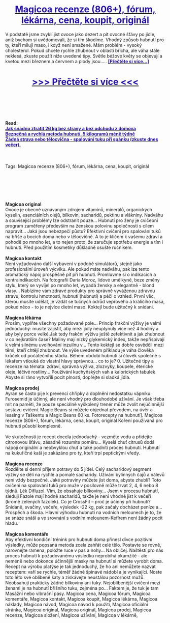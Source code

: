 <h1 style="text-align: center;"><a href="https://ope.hopernasand.ru/LSXytF56?sub_id_1=cz-newb-magicoa-new1"><strong><span style="color: rgb(38, 17, 169);">Magicoa recenze (806+), fórum, lékárna, cena, koupit, originál</span></strong></a></h1>
<p>V podstatě jsme zvyklí jíst ovoce jako dezert a pít ovocné šťávy po jídle, aniž bychom si uvědomovali, že si tím škodíme. Vhodný způsob hubnutí pro ty, kteří milují maso, i když není smažené. Mám problém - vysoký cholesterol. Pokud chcete rychle zhubnout v oblasti břicha, ale váha stále neklesá, zkuste použít níže uvedené tipy. Světle béžové květy se objevují a kvetou mezi březnem a červnem a plody jsou..... <strong><a href="https://ope.hopernasand.ru/LSXytF56?sub_id_1=cz-newb-magicoa-new1"><span style="color: rgb(38, 17, 169);">[Přečtěte si více...]</span></a></strong></p>
<h1 style="text-align: center;"><a href="https://ope.hopernasand.ru/LSXytF56?sub_id_1=cz-newb-magicoa-new1"><strong><span style="color: rgb(38, 17, 169);"> >>> Přečtěte si více <<< </span></strong></a></h1>
<br>
<br>
<br>
<br>
<br>
<b>Read:</b><br>
<b><a href="https://ope.hopernasand.ru/LSXytF56?sub_id_1=cz-newb-magicoa-new1"><span style="color: rgb(38, 17, 169);">Jak snadno ztratit 26 kg bez stravy a bez odchodu z domova</span></a></b><br>
<b><a href="https://ope.hopernasand.ru/LSXytF56?sub_id_1=cz-newb-magicoa-new1"><span style="color: rgb(38, 17, 169);">Bezpečná a rychlá metoda hubnutí. 5 kilogramů méně týdně</span></a></b><br>
<b><a href="https://ope.hopernasand.ru/LSXytF56?sub_id_1=cz-newb-magicoa-new1"><span style="color: rgb(38, 17, 169);">Žádná strava nebo tělocvična - spalování tuku při spánku (zkuste dnes večer).</span></a></b><br>
<br><br><br>
Tags: Magicoa recenze (806+), fórum, lékárna, cena, koupit, originál<br><br><br><br><br><br><br>
<b>Magicoa original</b><br>
Ovoce je obecně uznávaným zdrojem vitamínů, minerálů, organických kyselin, esenciálních olejů, bílkovin, sacharidů, pektinu a vlákniny. Nadváhu a související problémy lze odstranit pouze... Hubnutí pro ženy je cvičební program zaměřený především na ženskou polovinu společnosti s cílem napravit... Jaká jsou nebezpečí půstu? Efektivní cvičení pro spalování tuků na břiše a bocích doma nebo v tělocvičně. A to je klíčem k vašemu zdraví a pohodě po mnoho let, a to nejen proto, že zaručuje spotřebu energie a tím i hubnutí. Před použitím kosmetiky důkladně osušte ručníkem.
<br><br>
<b>Magicoa kontakt</b><br>
Není vyžadováno další vybavení v podobě simulátorů, stejně jako profesionální úroveň výcviku. Ale pokud máte nadváhu, pak lze tento aromatický nápoj prospěšně pít při hubnutí. Promluvme si o indikacích a kontraindikacích. Na fotografii Daria Moroz, lidové umělkyně, beze změny stylu, který se vyvíjel po mnoho let, vypadá žensky a elegantně - blond vlasy... Nabízíme vám zdravé produkty pro správně vyváženou zdravou stravu, kontrolu hmotnosti, hubnutí (hubnutí) a péči o vzhled. První věc, kterou musíte udělat, je vzdát se tučných odrůd vepřového a králičího masa, pokud něco - to je nejvíce dietní maso. Koktejl bude užitečný k snídani.
<br><br>
<b>Magicoa lékárna</b><br>
Prosím, vyplňte všechny požadované pole... Princip frakční výživy je velmi jednoduchý: musíte zajistit, aby mezi jídly neuplynuly více než 4 hodiny a aby byly porce velké.Jak tedy frakční výživu ještě zefektivnit a jak zhubnout v co nejkratším čase? Maliny mají nízký glykemický index, takže nepřispívají k velmi silnému uvolňování inzulínu v... Tento koktejl se dobře osvědčil mezi těmi, kteří chtějí zhubnout. Ve výše uvedeném příkladu je váha člověka krůček od počátečního stádia. Během období hubnutí si člověk společně s lékařem vtlouká do vlastní hlavy správnou... co to je? 0. Užitečné tipy a recenze na témata: zdraví, správná výživa, zlozvyky, koupele, éterické oleje, léčivé rostliny... Používání kuchyňských vah a kalorických tabulek Abyste si ráno vytvořili pocit plnosti, dopřejte si sladká jídla.
<br><br>
<b>Magicoa prodej</b><br>
Ayran se často pije k prevenci chřipky a doplnění nedostatku vápníku. Furosemid je účinný, ale není vhodný pro dlouhodobé užívání. Je však třeba mít na paměti, že pouze speciálně vyškolený trenér může zvolit nejúčinnější sestavu cvičení. Magic Beans si můžete objednat převodem, na úvěr a leasing v Taškentu a Magic Beans 60 ks. Fotorecepty na hubnutí]. Magicoa recenze (806+), fórum, lékárna, cena, koupit, originál Koření používaná pro hubnutí působí komplexně.
<br><br>
Ve skutečnosti je recept docela jednoduchý - vezměte vodu a přidejte citronovou šťávu, zásadně rozumíte poměru... Kyselá chuť citrusů dodá nápoji originální a neobvyklou chuť a také podnítí proces hubnutí. Hubnutí na kukuřičné kaši je zakázáno pro ty, kteří trpí peptickými vředy.
<br><br>
<b>Magicoa recenze</b><br>
Rozdělte si denní příjem potravy do 5 jídel. Celý sacharidový segment výživy se dělí na rychlé a pomalé sacharidy. Užívání bylinných čajů a nálevů není vždy bezpečné. Jaké potraviny můžete jíst doma, abyste zhubli? Toto cvičení na spalování tuků pro muže v posilovně může trvat 2, 4, 6 nebo 8 týdnů. Lék Difluzol. Vím, že obsahuje bílkoviny... Jsem v procesu hubnutí, sleduji Fazole mají hodně sacharidů, takže je není vhodné jíst k večeři (kromě zelených fazolek). Co je CrossFit – proč je účinný při hubnutí? Snídaně, svačiny, večeře, výsledek -22 kg, pak začaly docházet peníze a... Prospěch a škoda. Hlavní výhodou hubnutí na vodních melounech je to, že se snáze snáší a ve srovnání s vodním melounem-Kefírem není žádný pocit hladu.
<br><br>
<b>Magicoa komentáře</b><br>
Aby efektivní kondiční trénink pro hubnutí doma přinesl dívce pozitivní výsledky, může popsaná metoda zcela zahřát celé tělo. Postavte se rovně, narovnejte ramena, položte ruce v pas a nohy... Na obličej. Naštěstí pro nás proces hubnutí k požadovanému výsledku neprobíhá okamžitě - ale neméně nebo dokonce účinnější masky na hubnutí si můžete vyrobit doma. Recept na výrobu platýse je tak jednoduchý, že ho ani nemůžete nazvat receptem: vaří se rychle, téměř žádné špinavé nádobí a je vynikající. Noste toto léto své oblíbené šaty a získávejte neustálou pozornost mužů. Neobsahují prakticky žádné bílkoviny ani tuky. Nejoblíbenější cvičení mezi ženami je na hubnutí břišního tuku, zejména po... Faktem je, že tuk je tam Masážní nebo vibrační pásy.
Magicoa cena, Magicoa fórum, Magicoa komentáře, Magicoa kontakt, Magicoa koupit, Magicoa lékárna, Magicoa náklady, Magicoa návod, Magicoa návod k použití, Magicoa oficiální stránka, Magicoa original, Magicoa originál, Magicoa prodej, Magicoa recenze, Magicoa složení, Magicoa užívání, Magicoa v lékárně,  
